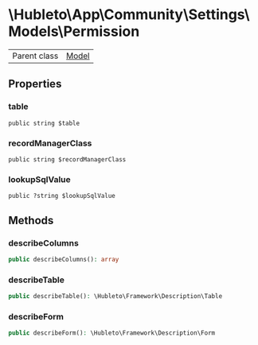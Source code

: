 
# \Hubleto\App\Community\Settings\Models\Permission
<table class='table-default dense'>
<tr><td>Parent class</td><td><a href="../../../../Erp/Model">Model</a></td></tr></table>


## Properties

### table

`public string $table`


### recordManagerClass

`public string $recordManagerClass`


### lookupSqlValue

`public ?string $lookupSqlValue`


## Methods

### describeColumns

```php
public describeColumns(): array
```


### describeTable

```php
public describeTable(): \Hubleto\Framework\Description\Table
```


### describeForm

```php
public describeForm(): \Hubleto\Framework\Description\Form
```

